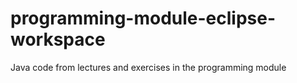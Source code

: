 # programming-module-eclipse-workspace
 Java code from lectures and exercises in the programming module
